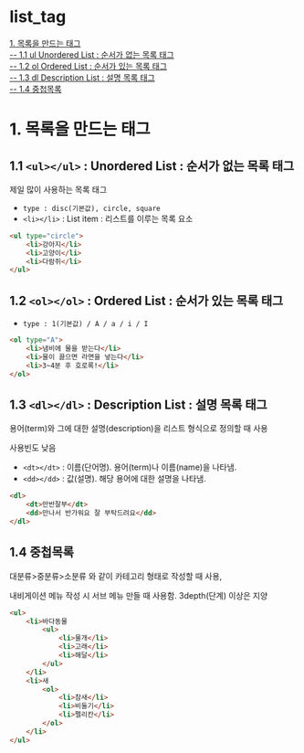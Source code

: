 # list_tag  
[1. 목록을 만드는 태그](#1-목록을-만드는-태그)  
[-- 1.1 ul Unordered List : 순서가 없는 목록 태그](#11-ulul--unordered-list--순서가-없는-목록-태그)  
[-- 1.2 ol Ordered List : 순서가 있는 목록 태그](#12-olol--ordered-list--순서가-있는-목록-태그)  
[-- 1.3 dl Description List : 설명 목록 태그](#13--dldl--description-list--설명-목록-태그)  
[-- 1.4 중첩목록](#14-중첩목록)  

# 1. 목록을 만드는 태그

## 1.1 `<ul></ul>` : Unordered List : 순서가 없는 목록 태그

제일 많이 사용하는 목록 태그

- `type : disc(기본값), circle, square`
- `<li></li>` : List item : 리스트를 이루는 목록 요소

```html
<ul type="circle">
    <li>강아지</li>
    <li>고양이</li>
    <li>다람쥐</li>
</ul>
```

## 1.2 `<ol></ol>` : Ordered List : 순서가 있는 목록 태그

- `type : 1(기본값) / A / a / i / I`

```html
<ol type="A">
    <li>냄비에 물을 받는다</li>
    <li>물이 끓으면 라면을 넣는다</li>
    <li>3~4분 후 호로록!</li>
</ol>
```

## 1.3  `<dl></dl>` : Description List : 설명 목록 태그

용어(term)와 그에 대한 설명(description)을 리스트 형식으로 정의할 때 사용  

사용빈도 낮음  

- `<dt></dt>` : 이름(단어명). 용어(term)나 이름(name)을 나타냄.
- `<dd></dd>` : 값(설명). 해당 용어에 대한 설명을 나타냄.

```html
<dl>
    <dt>만반잘부</dt>
    <dd>만나서 반가워요 잘 부탁드려요</dd>
</dl>
```

## 1.4 중첩목록

대분류>중분류>소분류 와 같이 카테고리 형태로 작성할 때 사용,  

내비게이션 메뉴 작성 시 서브 메뉴 만들 때 사용함. 3depth(단계) 이상은 지양  

```html
<ul>
    <li>바다동물
        <ul>
            <li>물개</li>
            <li>고래</li>
            <li>해달</li>
        </ul>
    </li>
    <li>새
        <ol>
            <li>참새</li>
            <li>비둘기</li>
            <li>펠리칸</li>
        </ol>
    </li>
</ul>
```

